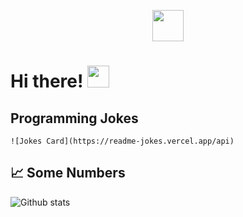 
<p align="center">

  <a href="https://www.linkedin.com/in/sergio-espada/">
    <img src="https://espadaser.github.io./profile_readme/linkedin.png" width = 50px/>
  </a>

</p>

# Hi there! <img src="https://raw.githubusercontent.com/MartinHeinz/MartinHeinz/master/wave.gif" width="35px">
<!--I'm Mario, a Uruguayan Software Engineer living in Israel.
Passionate Full Stack Web Developer with _\`${new Date().getFullYear() - 2016}\`_ years of experience.
-->

## Programming Jokes

<p align="center">

    ![Jokes Card](https://readme-jokes.vercel.app/api)

</p>


[//]: <> (## 🛠 Technologies & Tools)

## 📈 Some Numbers
![Github stats](https://github-readme-stats.vercel.app/api?username=espadaser&show_icons=true&count_private=true&include_all_commits=true)

<!--
## 👨🏽‍💻 Latest Personal Project
[![ReadMe Card](https://github-readme-stats.vercel.app/api/pin/?username=espadaser&repo=linkedin_connect&show_owner=true)](https://github.com/espadaser/linkedin_connect)


<!--
**EspadaSer/EspadaSer** is a ✨ _special_ ✨ repository because its `README.md` (this file) appears on your GitHub profile.

Here are some ideas to get you started:

- 🔭 I’m currently working on ...
- 🌱 I’m currently learning ...
- 👯 I’m looking to collaborate on ...
- 🤔 I’m looking for help with ...
- 💬 Ask me about ...
- 📫 How to reach me: ...
- 😄 Pronouns: ...
- ⚡ Fun fact: ...
-->
